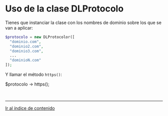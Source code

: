 # Uso de la clase DLProtocolo

Tienes que instanciar la clase con los nombres de dominio sobre los que se van a aplicar:

```php
$protocolo = new DLProtocolor([
  "dominio.com",
  "dominio2.com",
  "dominio3.com",
  ...
  "dominioN.com"
]);
```

Y llamar el método `https()`:

$protocolo -> https();

<br>

---

[Ir al índice de contenido][indice]

[indice]:Clases.md "Regresar al índice de contenido"